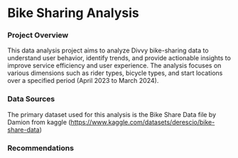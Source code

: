 # Bike Sharing Analysis

### Project Overview

This data analysis project aims to analyze Divvy bike-sharing data to understand user behavior, identify trends, and provide actionable insights to improve service efficiency and user experience. The analysis focuses on various dimensions such as rider types, bicycle types, and start locations over a specified period (April 2023 to March 2024).

### Data Sources

The primary dataset used for this analysis is the Bike Share Data file by Damion from kaggle (https://www.kaggle.com/datasets/derescio/bike-share-data)

### Recommendations
